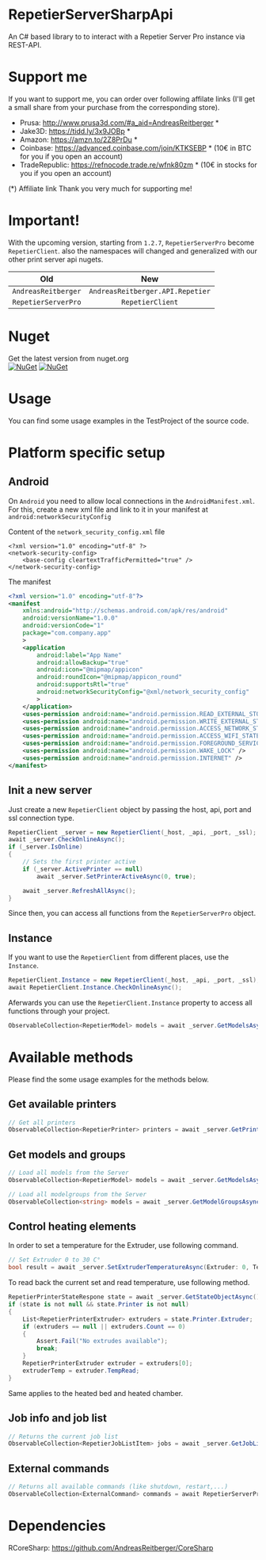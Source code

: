 # RepetierServerSharpApi
An C# based library to to interact with a Repetier Server Pro instance via REST-API.

# Support me
If you want to support me, you can order over following affilate links (I'll get a small share from your purchase from the corresponding store).

- Prusa: http://www.prusa3d.com/#a_aid=AndreasReitberger *
- Jake3D: https://tidd.ly/3x9JOBp * 
- Amazon: https://amzn.to/2Z8PrDu *
- Coinbase: https://advanced.coinbase.com/join/KTKSEBP * (10€ in BTC for you if you open an account)
- TradeRepublic: https://refnocode.trade.re/wfnk80zm * (10€ in stocks for you if you open an account)

(*) Affiliate link
Thank you very much for supporting me!

# Important!
With the upcoming version, starting from `1.2.7`, `RepetierServerPro` become `RepetierClient`. also the namespaces will changed and generalized with our other print server api nugets.

| Old                             | New                              |
| ------------------------------- |:--------------------------------:|
| `AndreasReitberger`             | `AndreasReitberger.API.Repetier` |
| `RepetierServerPro`             | `RepetierClient`                 |

# Nuget
Get the latest version from nuget.org<br>
[![NuGet](https://img.shields.io/nuget/v/RepetierServerSharpApi.svg?style=flat-square&label=nuget)](https://www.nuget.org/packages/RepetierServerSharpApi/)
[![NuGet](https://img.shields.io/nuget/dt/RepetierServerSharpApi.svg)](https://www.nuget.org/packages/RepetierServerSharpApi)

# Usage
You can find some usage examples in the TestProject of the source code.

# Platform specific setup

## Android

On `Android` you need to allow local connections in the `AndroidManifest.xml`.
For this, create a new xml file and link to it in your manifest at `android:networkSecurityConfig`

Content of the `network_security_config.xml` file
```
<?xml version="1.0" encoding="utf-8" ?>
<network-security-config>
	<base-config cleartextTrafficPermitted="true" />
</network-security-config>

```

The manifest
```xml
<?xml version="1.0" encoding="utf-8"?>
<manifest
	xmlns:android="http://schemas.android.com/apk/res/android"
	android:versionName="1.0.0"
	android:versionCode="1"
	package="com.company.app"
	>
	<application
		android:label="App Name"
		android:allowBackup="true"
		android:icon="@mipmap/appicon" 
		android:roundIcon="@mipmap/appicon_round"
		android:supportsRtl="true"
		android:networkSecurityConfig="@xml/network_security_config"
		>
	</application>
	<uses-permission android:name="android.permission.READ_EXTERNAL_STORAGE" />
	<uses-permission android:name="android.permission.WRITE_EXTERNAL_STORAGE" />
	<uses-permission android:name="android.permission.ACCESS_NETWORK_STATE" />
	<uses-permission android:name="android.permission.ACCESS_WIFI_STATE" />
	<uses-permission android:name="android.permission.FOREGROUND_SERVICE" />
	<uses-permission android:name="android.permission.WAKE_LOCK" />
	<uses-permission android:name="android.permission.INTERNET" />
</manifest>
```

## Init a new server
Just create a new `RepetierClient` object by passing the host, api, port and ssl connection type.
```csharp
RepetierClient _server = new RepetierClient(_host, _api, _port, _ssl);
await _server.CheckOnlineAsync();
if (_server.IsOnline)
{
    // Sets the first printer active
    if (_server.ActivePrinter == null)
        await _server.SetPrinterActiveAsync(0, true);

    await _server.RefreshAllAsync();
}
```

Since then, you can access all functions from the `RepetierServerPro` object.

## Instance
If you want to use the `RepetierClient` from different places, use the `Instance`.
```csharp
RepetierClient.Instance = new RepetierClient(_host, _api, _port, _ssl);
await RepetierClient.Instance.CheckOnlineAsync();
```

Aferwards you can use the `RepetierClient.Instance` property to access all functions 
through your project.
```csharp
ObservableCollection<RepetierModel> models = await _server.GetModelsAsync();
```

# Available methods
Please find the some usage examples for the methods below.

## Get available printers

```csharp
// Get all printers
ObservableCollection<RepetierPrinter> printers = await _server.GetPrintersAsync();
```

## Get models and groups

```csharp
// Load all models from the Server
ObservableCollection<RepetierModel> models = await _server.GetModelsAsync();

// Load all modelgroups from the Server
ObservableCollection<string> models = await _server.GetModelGroupsAsync();
```

## Control heating elements
In order to set a temperature for the Extruder, use following command.

```csharp
// Set Extruder 0 to 30 C°
bool result = await _server.SetExtruderTemperatureAsync(Extruder: 0, Temperature: 30);
```

To read back the current set and read temperature, use following method.

```csharp
RepetierPrinterStateRespone state = await _server.GetStateObjectAsync();
if (state is not null && state.Printer is not null)
{
    List<RepetierPrinterExtruder> extruders = state.Printer.Extruder;
    if (extruders == null || extruders.Count == 0)
    {
        Assert.Fail("No extrudes available");
        break;
    }
    RepetierPrinterExtruder extruder = extruders[0];
    extruderTemp = extruder.TempRead;
}
```

Same applies to the heated bed and heated chamber.

## Job info and job list
```csharp
// Returns the current job list
ObservableCollection<RepetierJobListItem> jobs = await _server.GetJobListAsync();
```

## External commands
```csharp
// Returns all available commands (like shutdown, restart,...)
ObservableCollection<ExternalCommand> commands = await RepetierServerPro.Instance.GetExternalCommandsAsync();
```

# Dependencies
RCoreSharp: https://github.com/AndreasReitberger/CoreSharp
